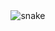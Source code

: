 <div align="center">
  <img  src="https://giphy.com/gifs/anuelaa-anuel-aa-dictadura-E1USF5saLLBpHaVbrT"
       alt="snake" /></a>
</div>



